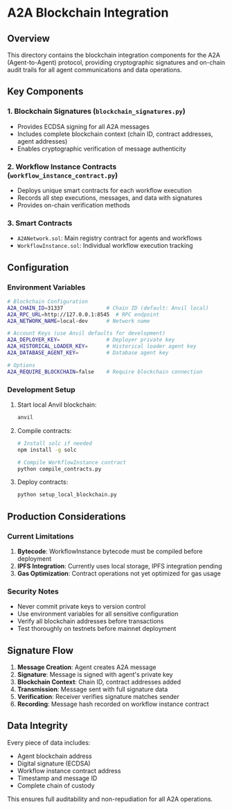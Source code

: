 # A2A Blockchain Integration

## Overview
This directory contains the blockchain integration components for the A2A (Agent-to-Agent) protocol, providing cryptographic signatures and on-chain audit trails for all agent communications and data operations.

## Key Components

### 1. Blockchain Signatures (`blockchain_signatures.py`)
- Provides ECDSA signing for all A2A messages
- Includes complete blockchain context (chain ID, contract addresses, agent addresses)
- Enables cryptographic verification of message authenticity

### 2. Workflow Instance Contracts (`workflow_instance_contract.py`)
- Deploys unique smart contracts for each workflow execution
- Records all step executions, messages, and data with signatures
- Provides on-chain verification methods

### 3. Smart Contracts
- `A2ANetwork.sol`: Main registry contract for agents and workflows
- `WorkflowInstance.sol`: Individual workflow execution tracking

## Configuration

### Environment Variables
```bash
# Blockchain Configuration
A2A_CHAIN_ID=31337              # Chain ID (default: Anvil local)
A2A_RPC_URL=http://127.0.0.1:8545  # RPC endpoint
A2A_NETWORK_NAME=local-dev      # Network name

# Account Keys (use Anvil defaults for development)
A2A_DEPLOYER_KEY=               # Deployer private key
A2A_HISTORICAL_LOADER_KEY=      # Historical loader agent key
A2A_DATABASE_AGENT_KEY=         # Database agent key

# Options
A2A_REQUIRE_BLOCKCHAIN=false    # Require blockchain connection
```

### Development Setup
1. Start local Anvil blockchain:
   ```bash
   anvil
   ```

2. Compile contracts:
   ```bash
   # Install solc if needed
   npm install -g solc
   
   # Compile WorkflowInstance contract
   python compile_contracts.py
   ```

3. Deploy contracts:
   ```bash
   python setup_local_blockchain.py
   ```

## Production Considerations

### Current Limitations
1. **Bytecode**: WorkflowInstance bytecode must be compiled before deployment
2. **IPFS Integration**: Currently uses local storage, IPFS integration pending
3. **Gas Optimization**: Contract operations not yet optimized for gas usage

### Security Notes
- Never commit private keys to version control
- Use environment variables for all sensitive configuration
- Verify all blockchain addresses before transactions
- Test thoroughly on testnets before mainnet deployment

## Signature Flow

1. **Message Creation**: Agent creates A2A message
2. **Signature**: Message is signed with agent's private key
3. **Blockchain Context**: Chain ID, contract addresses added
4. **Transmission**: Message sent with full signature data
5. **Verification**: Receiver verifies signature matches sender
6. **Recording**: Message hash recorded on workflow instance contract

## Data Integrity

Every piece of data includes:
- Agent blockchain address
- Digital signature (ECDSA)
- Workflow instance contract address
- Timestamp and message ID
- Complete chain of custody

This ensures full auditability and non-repudiation for all A2A operations.